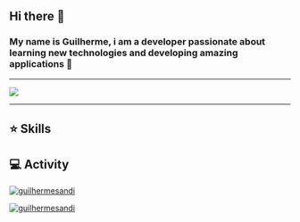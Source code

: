 ## Hi there 👋

### My name is Guilherme, i am a developer passionate about learning new technologies and developing amazing applications 🚀

---
<p align="left">
  <a href="#" alt="Linkedin">
  <img src="https://img.shields.io/badge/-Linkedin-0e76a8?style=flat-square&logo=Linkedin&logoColor=white&link=https://www.linkedin.com/in/guilhermesandi/" /></a>
</p>

---

## ⭐ Skills

## 💻 Activity
[![guilhermesandi](https://github-readme-stats.vercel.app/api?username=guilhermesandi&theme=highcontrast)](https://github.com/guilhermesandi/)

[![guilhermesandi](https://github-readme-stats.vercel.app/api/top-langs/?username=guilhermesandi&hide=html&layout=compact&theme=highcontrast)](https://github.com/guilhermesandi/)
<!--
**guilhermesandi/guilhermesandi** is a ✨ _special_ ✨ repository because its `README.md` (this file) appears on your GitHub profile.

Here are some ideas to get you started:

- 🔭 I’m currently working on ...
- 🌱 I’m currently learning ...
- 👯 I’m looking to collaborate on ...
- 🤔 I’m looking for help with ...
- 💬 Ask me about ...
- 📫 How to reach me: ...
- 😄 Pronouns: ...
- ⚡ Fun fact: ...
-->
